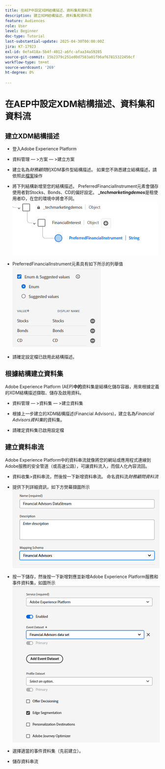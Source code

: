 ```yaml
---
title: 在AEP中設定XDM結構描述、資料集和資料流
description: 建立XDM結構描述、資料集和資料流
feature: Audiences
role: User
level: Beginner
doc-type: Tutorial
last-substantial-update: 2025-04-30T00:00:00Z
jira: KT-17923
exl-id: 0efa418a-5b4f-4012-a6fc-afaa34a59285
source-git-commit: 15b2379c251ed0d7583a01fb6af67815322456cf
workflow-type: tm+mt
source-wordcount: '269'
ht-degree: 0%

---
```


# 在AEP中設定XDM結構描述、資料集和資料流

## 建立XDM結構描述

* 登入Adobe Experience Platform
* 資料管理 — >方案 — >建立方案

* 建立名為&#x200B;_財務顧問_&#x200B;的XDM事件型結構描述。 如果您不熟悉建立結構描述，請依照此[檔案](https://experienceleague.adobe.com/en/docs/experience-platform/xdm/tutorials/create-schema-ui)操作

* 將下列結構新增至您的結構描述。 PreferredFinancialInstrument元素會儲存使用者對Stocks、Bonds、CD的偏好設定。 **__techmarketingdemos_**&#x200B;是租使用者ID，在您的環境中將會不同。
  ![xdm-schema](assets/xdm-schema.png)

* PreferredFinancialInstrument元素具有如下所示的列舉值
  ![列舉值](assets/enum-values.png)

* 請確定設定檔已啟用此結構描述。

## 根據結構建立資料集

Adobe Experience Platform (AEP)**中的**&#x200B;資料集是結構化儲存容器，用來根據定義的XDM結構描述擷取、儲存及啟用資料。


* 資料管理 — >資料集 — >建立資料集
* 根據上一步建立的XDM結構描述(Financial Advisors)，建立名為&#x200B;_Financial Advisors資料集_&#x200B;的資料集。

* 請確定資料集已啟用設定檔

## 建立資料串流

Adobe Experience Platform中的資料串流就像將您的網站或應用程式連線到Adobe服務的安全管道（或高速公路），可讓資料流入，而個人化內容流回。

* 資料收集>資料串流，然後按一下新增資料串流。 命名資料流&#x200B;_財務顧問資料流_

* 提供下列詳細資訊，如下方熒幕擷圖所示
  ![資料流](assets/datastream.png)
* 按一下儲存，然後按一下新增對應並新增Adobe Experience Platform服務和事件資料集，如圖所示
  ![資料流對應](assets/datastream-service.png)

* 選擇適當的事件資料集（先前建立）。

* 儲存資料串流

